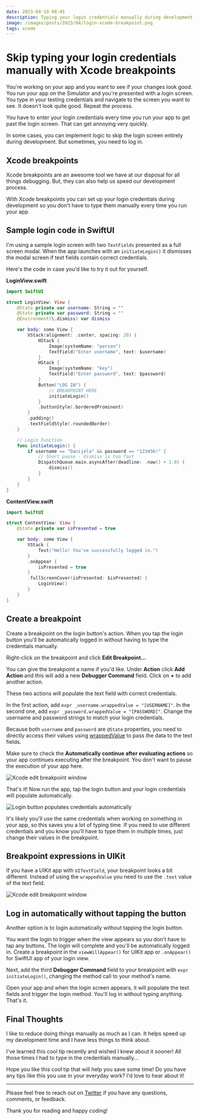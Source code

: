 ```yaml
---
date: 2023-04-19 08:45
description: Typing your login credentials manually during development takes away your time and focus. If you make a lot of small changes and need to check them often, that's a lot of time spent on the login screen. Set up a breakpoint in Xcode instead and speed up your development time.
image: /images/posts/2023/04/login-xcode-breakpoint.png
tags: xcode
---
```


# Skip typing your login credentials manually with Xcode breakpoints

You're working on your app and you want to see if your changes look good. You run your app on the Simulator and you're presented with a login screen. You type in your testing credentials and navigate to the screen you want to see. It doesn't look quite good. Repeat the process.

You have to enter your login credentials every time you run your app to get past the login screen. That can get annoying very quickly.

In some cases, you can implement logic to skip the login screen entirely during development. But sometimes, you need to log in.

## Xcode breakpoints

Xcode breakpoints are an awesome tool we have at our disposal for all things debugging. But, they can also help us speed our development process.

With Xcode breakpoints you can set up your login credentials during development so you don't have to type them manually every time you run your app.

## Sample login code in SwiftUI

I'm using a sample login screen with two `TextFields` presented as a full screen modal. When the app launches with an `initiateLogin()` it dismisses the modal screen if text fields contain correct credentials. 

Here's the code in case you'd like to try it out for yourself.

**LoginView.swift**
```swift
import SwiftUI

struct LoginView: View {
    @State private var username: String = ""
    @State private var password: String = ""
    @Environment(\.dismiss) var dismiss

    var body: some View {
        VStack(alignment: .center, spacing: 20) {
            HStack {
                Image(systemName: "person")
                TextField("Enter username", text: $username)
            }
            HStack {
                Image(systemName: "key")
                TextField("Enter password", text: $password)
            }
            Button("LOG IN") {
                // BREAKPOINT HERE
                initiateLogin()
            }
            .buttonStyle(.borderedProminent)
        }
        .padding()
        .textFieldStyle(.roundedBorder)
    }

    // Login Function
    func initiateLogin() {
        if username == "Danijela" && password == "123456!" {
            // Short pause - dismiss is too fast
            DispatchQueue.main.asyncAfter(deadline: .now() + 1.0) {
                dismiss()
            }
        }
    }
}
```

**ContentView.swift**
```swift
import SwiftUI

struct ContentView: View {
    @State private var isPresented = true

    var body: some View {
        VStack {
            Text("Hello! You've successfully logged in.")
        }
        .onAppear {
            isPresented = true
        }
        .fullScreenCover(isPresented: $isPresented) {
            LoginView()
        }
    }
}
```

## Create a breakpoint

Create a breakpoint on the login button's action. When you tap the login button you'll be automatically logged in without having to type the credentials manually.

Right-click on the breakpoint and click **Edit Breakpoint...**

You can give the breakpoint a name if you'd like. Under **Action** click **Add Action** and this will add a new **Debugger Command** field. Click on **+** to add another action.

These two actions will populate the text field with correct credentials.

In the first action, add `expr _username.wrappedValue = "[USERNAME]"`. In the second one, add `expr _password.wrappedValue = "[PASSWORD]"`. Change the username and password strings to match your login credentials.

Because both  `username` and `password` are `@State` properties, you need to directly access their values using [wrappedValue](https://developer.apple.com/documentation/swiftui/state/wrappedvalue) to pass the data to the text fields.

Make sure to check the **Automatically continue after evaluating actions** so your app continues executing after the breakpoint. You don't want to pause the execution of your app here.

![Xcode edit breakpoint window](https://www.danijelavrzan.com/images/posts/2023/04/login-xcode-breakpoint-01.png "Xcode edit breakpoint window")

That's it! Now run the app, tap the login button and your login credentials will populate automatically. 

![Login button populates credentials automatically](https://www.danijelavrzan.com/images/posts/2023/04/login-xcode-breakpoint-02.gif "Login button populates credentials automatically")

It's likely you'll use the same credentials when working on something in your app, so this saves you a lot of typing time. If you need to use different credentials and you know you'll have to type them in multiple times, just change their values in the breakpoint.

## Breakpoint expressions in UIKit 

If you have a UIKit app with `UITextField`, your breakpoint looks a bit different. Instead of using the `wrappedValue` you need to use the `.text` value of the text field. 

![Xcode edit breakpoint window](https://www.danijelavrzan.com/images/posts/2023/04/login-xcode-breakpoint-03.png "Xcode edit breakpoint window")

## Log in automatically without tapping the button

Another option is to login automatically without tapping the login button. 

You want the login to trigger when the view appears so you don't have to tap any buttons. The login will complete and you'll be automatically logged in. Create a breakpoint in the `viewWillAppear()` for UIKit app or `.onAppear()` for SwiftUI app of your login view. 

Next, add the third **Debugger Command** field to your breakpoint with `expr initiateLogin()`, changing the method call to your method's name. 

Open your app and when the login screen appears, it will populate the text fields and trigger the login method. You'll log in without typing anything. That's it.

## Final Thoughts

I like to reduce doing things manually as much as I can. It helps speed up my development time and I have less things to think about. 

I've learned this cool tip recently and wished I knew about it sooner! All those times I had to type in the credentials manually...

Hope you like this cool tip that will help you save some time! Do you have any tips like this you use in your everyday work? I'd love to hear about it!

***

Please feel free to reach out on [Twitter](https://twitter.com/dvrzan) if you have any questions, comments, or feedback.

Thank you for reading and happy coding!
